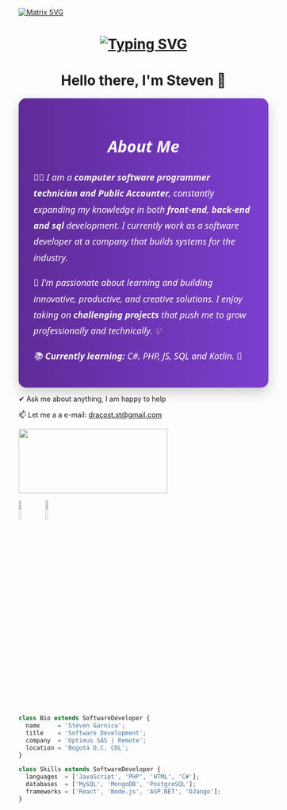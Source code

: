   [![Matrix SVG](https://raw.githubusercontent.com/rodrigograca31/rodrigograca31/master/matrix.svg)](https://www.youtube.com/watch?v=SDkAGkd4NLc) 

  <h1 align = "center">
<a href="https://git.io/typing-svg"><img src="https://readme-typing-svg.demolab.com?font=Fira+Code&size=75&duration=1400&pause=500&color=FF72FF&background=000000EE&center=true&multiline=true&width=1920&height=384&lines=Hello+there+!;+I'm+Steven+;Welcome+to+my+GitHub+" alt="Typing SVG" /></a>
</h1>
<p>
  <h1 align="center"><b>Hello there, I'm Steven 👋</b></h1>
</p>



<section 
  style="font-family: 'Segoe UI', Tahoma, Geneva, Verdana, sans-serif; background: linear-gradient(to right, #5e2b97, #7b3fcf); color: #ffffff; padding: 30px; border-radius: 15px; max-width: 800px; margin: auto; box-shadow: 0 10px 25px rgba(0,0,0,0.2);"> 
<h2 style="text-align: center; font-size: 32px; margin-bottom: 25px; font-style: italic;"> About Me </h2> <p style="font-size: 18px; line-height: 1.8; font-style: italic;"> 
👨‍💻 I am a <strong>computer software programmer technician and Public Accounter</strong>, constantly expanding my knowledge in both <strong>front-end</strong>, <strong>back-end and sql </strong> development. I currently work as a software developer at a company that builds systems for the industry. </p> <p style="font-size: 18px; line-height: 1.8; font-style: italic;"> 🚀 I'm passionate about learning and building <em>innovative</em>, <em>productive</em>, and <em>creative</em> solutions. I enjoy taking on <strong>challenging projects</strong> that push me to grow professionally and technically. 💡 </p> <p style="font-size: 18px; line-height: 1.8; font-style: italic;"> 📚 <strong>Currently learning:</strong> C#, PHP, JS, SQL and Kotlin. 🔧 </p> </section>






✔ Ask me about anything, I am happy to help


📫 Let me a a e-mail: dracost.st@gmail.com

<a href="https://www.youtube.com/watch?v=vdB-8eLEW8g"><img src="https://raw.githubusercontent.com/trinib/spotify-github-profile/master/img/default.svg" height="130" width="300"></a>
<br>

  <code><img width="10%" src="https://vetores.org/d/visual-studio-code.svg"></code>
 <code><img width="10%" src="https://visualstudio.microsoft.com/wp-content/uploads/2021/10/Product-Icon.svg"></code>






```js


class Bio extends SoftwareDeveloper {
  name     = 'Steven Garnica';
  title    = 'Software Development';
  company  = 'Optimus SAS | Remote';
  location = 'Bogotá D.C, COL';
}

class Skills extends SoftwareDeveloper {
  languages  = ['JavaScript', 'PHP', 'HTML', 'C#'];
  databases  = ['MySQL', 'MongoDB', 'PostgreSQL'];
  frameworks = ['React', 'Node.js', 'ASP.NET', 'DJango'];
}
